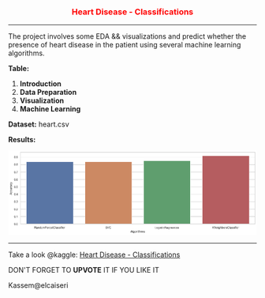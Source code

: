 <center><h3 style='color:red'>Heart Disease - Classifications</h3></center><hr>

The project involves some EDA && visualizations and predict whether the presence of heart disease in the patient using several machine learning algorithms.

**Table:**
1. **Introduction**
2. **Data Preparation**
3. **Visualization**
4. **Machine Learning**

**Dataset:** heart.csv


**Results:**

![comparison results](comparison.png)

<hr>

Take a look @kaggle:
[Heart Disease - Classifications](https://www.kaggle.com/code/elcaiseri/heart-disease-classifications)

DON'T FORGET TO **UPVOTE** IT IF YOU LIKE IT



Kassem@elcaiseri
